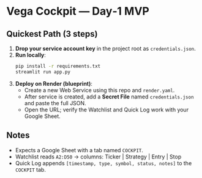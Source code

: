 
# Vega Cockpit — Day‑1 MVP

## Quickest Path (3 steps)
1) **Drop your service account key** in the project root as `credentials.json`.
2) **Run locally**:
   ```bash
   pip install -r requirements.txt
   streamlit run app.py
   ```
3) **Deploy on Render (blueprint)**:
   - Create a new Web Service using this repo and `render.yaml`.
   - After service is created, add a **Secret File** named `credentials.json` and paste the full JSON.
   - Open the URL; verify the Watchlist and Quick Log work with your Google Sheet.

## Notes
- Expects a Google Sheet with a tab named `COCKPIT`.
- Watchlist reads `A2:D50` → columns: Ticker | Strategy | Entry | Stop
- Quick Log appends `[timestamp, type, symbol, status, notes]` to the `COCKPIT` tab.
